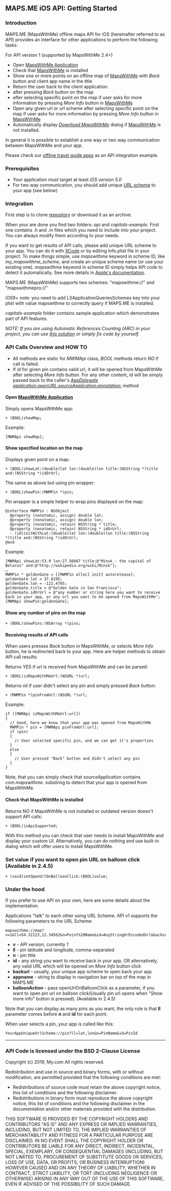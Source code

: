 ## MAPS.ME iOS API: Getting Started

### Introduction

MAPS.ME (MapsWithMe) offline maps API for iOS (hereinafter referred to as *API*) provides an interface for other applications to perform the following tasks:

For API version 1 (supported by MapsWithMe 2.4+)
* Open [MapsWithMe Application][linkMwm]
* Check that [MapsWithMe][linkMwm] is installed
* Show one or more points on an offline map of [MapsWithMe][linkMwm] with *Back* button and client app name in the title
* Return the user back to the client application:
 * after pressing *Back* button on the map
 * after selecting specific point on the map if user asks for more information by pressing *More Info* button in [MapsWithMe][linkMwm]
* Open any given url or url scheme after selecting specific point on the map if user asks for more information by pressing *More Info* button in [MapsWithMe][linkMwm]
* Automatically display [*Download MapsWithMe*][linkDownloadMWMDialog] dialog if [MapsWithMe][linkMwm] is not installed.

In general it is possible to establish a one way or two way communication between MapsWithMe and your app.

Please check our [offline travel guide apps][linkTravelGuides] as an API integration example.

### Prerequisites

* Your application must target at least *iOS version 5.0*
* For two way communication, you should add unique [URL scheme][linkAppleCustomUrlSchemes] to your app (see below)

### Integration

First step is to clone [repository][linkRepo] or download it as an archive.

When your are done you find two folders: *api* and *capitals-example*.
First one contains .h and .m files which you need to include into your project. You can always modify them according to your needs.

If you want to get results of API calls, please add unique URL scheme to your app. You can do it with [XCode][linkAddUrlScheme] or by editing Info.plist file in your project. To make things simple, use *mapswithme* keyword in scheme ID, like *my_mapswithme_scheme*, and create an unique scheme name (or use your existing one).
*mapswithme* keyword in scheme ID simply helps API code to detect it automatically. See more details in [Apple's documentation][linkAppleCustomUrlSchemes].

MAPS.ME (MapsWithMe) supports two schemes: "mapswithme://" and "mapswithmepro://"

iOS9+ note: you need to add LSApplicationQueriesSchemes key into your plist with value mapswithme to correctly query if MAPS.ME is installed.

*capitals-example* folder contains sample application which demonstrates part of API features.

*NOTE: If you are using Automatic References Counting (ARC) in your project, you can use [this solution][linkFixARC] or simply fix code by yourself.*

### API Calls Overview and HOW TO

* All methods are static for *MWMApi* class, *BOOL* methods return *NO* if call is failed.
* If id for given pin contains valid url, it will be opened from MapsWithMe after selecting *More Info* button.
  For any other content, id will be simply passed back to the caller's [*AppDelegate application:openURL:sourceApplication:annotation:*][linkAppleDelegate] method

#### Open [MapsWithMe Application][linkMwm]

Simply opens MapsWithMe app:

    + (BOOL)showMap;
    
Example:

    [MWMApi showMap];

#### Show specified location on the map

Displays given point on a map:

    + (BOOL)showLat:(double)lat lon:(double)lon title:(NSString *)title and:(NSString *)idOrUrl;

The same as above but using pin wrapper:

    + (BOOL)showPin:(MWMPin *)pin;

Pin wrapper is a simple helper to wrap pins displayed on the map:

    @interface MWMPin : NSObject
      @property (nonatomic, assign) double lat;
      @property (nonatomic, assign) double lon;
      @property (nonatomic, retain) NSString * title;
      @property (nonatomic, retain) NSString * idOrUrl;
      - (id)initWithLat:(double)lat lon:(double)lon title:(NSString *)title and:(NSString *)idOrUrl;
    @end

Example:

    [MWMApi showLat:53.9 lon:27.56667 title:@"Minsk - the capital of Belarus" and:@"http://wikipedia.org/wiki/Minsk"];
    …
    MWMPin * goldenGate = [[MWMPin alloc] init] autorelease];
    goldenGate.lat = 37.8195;
    goldenGate.lon = -122.4785;
    goldenGate.title = @"Golden Gate in San Francisco";
    goldenGate.idOrUrl = @"any number or string here you want to receive back in your app, or any url you want to be opened from MapsWithMe";
    [MWMApi showPin:goldenGate];

#### Show any number of pins on the map

    + (BOOL)showPins:(NSArray *)pins;

#### Receiving results of API calls

When users presses *Back* button in MapsWithMe, or selects *More Info* button, he is redirected back to your app.
Here are helper methods to obtain API call results:

Returns YES if url is received from MapsWithMe and can be parsed:

    + (BOOL)isMapsWithMeUrl:(NSURL *)url;

Returns nil if user didn't select any pin and simply pressed *Back* button:

    + (MWMPin *)pinFromUrl:(NSURL *)url;

Example:

    if ([MWMApi isMapsWithMeUrl:url])
    {
      // Good, here we know that your app was opened from MapsWithMe
      MWMPin * pin = [MWMApi pinFromUrl:url];
      if (pin)
      {
        // User selected specific pin, and we can get it's properties
      }
      else
      {
        // User pressed "Back" button and didn't select any pin
      }
    }

Note, that you can simply check that *sourceApplication* contains *com.mapswithme.* substring to detect that your app is opened from MapsWithMe.

#### Check that MapsWithMe is installed

Returns NO if MapsWithMe is not installed or outdated version doesn't support API calls:

    + (BOOL)isApiSupported;

With this method you can check that user needs to install MapsWithMe and display your custom UI.
Alternatively, you can do nothing and use built-in dialog which will offer users to install MapsWithMe.

### Set value if you want to open pin URL on balloon click (Available in 2.4.5)

    + (void)setOpenUrlOnBalloonClick:(BOOL)value;

### Under the hood

If you prefer to use API on your own, here are some details about the implementation.

Applications "talk" to each other using URL Scheme. API v1 supports the following parameters to the URL Scheme:

    mapswithme://map?v=1&ll=54.32123,12.34562&n=Point%20Name&id=AnyStringOrEncodedUrl&backurl=UrlToCallOnBackButton&appname=TitleToDisplayInNavBar

* **v** - API version, currently *1*
* **ll** - pin latitude and longitude, comma-separated
* **n** - pin title
* **id** - any string you want to receive back in your app, OR alternatively, any valid URL which will be opened on *More Info* button click
* **backurl** - usually, your unique app scheme to open back your app
* **appname** - string to display in navigation bar on top of the map in MAPS.ME
* **balloonAction** - pass openUrlOnBalloonClick as a parameter, if you want to open pin url on balloon click(Usually pin url opens when "Show more info" button is pressed). (Available in 2.4.5)

Note that you can display as many pins as you want, the only rule is that **ll** parameter comes before **n** and **id** for each point. 

When user selects a pin, your app is called like this:

    YourAppUniqueUrlScheme://pin?ll=lat,lon&n=PinName&id=PinId

------------------------------------------------------------------------------------------
### API Code is licensed under the BSD 2-Clause License

Copyright (c) 2019, My.com
All rights reserved.

Redistribution and use in source and binary forms, with or without modification, are permitted provided that the following conditions are met:

* Redistributions of source code must retain the above copyright notice, this list of conditions and the following disclaimer.
* Redistributions in binary form must reproduce the above copyright notice, this list of conditions and the following disclaimer in the documentation and/or other materials provided with the distribution.

THIS SOFTWARE IS PROVIDED BY THE COPYRIGHT HOLDERS AND CONTRIBUTORS "AS IS" AND ANY EXPRESS OR IMPLIED WARRANTIES, INCLUDING, BUT NOT LIMITED TO, THE IMPLIED WARRANTIES OF MERCHANTABILITY AND FITNESS FOR A PARTICULAR PURPOSE ARE DISCLAIMED. IN NO EVENT SHALL THE COPYRIGHT HOLDER OR CONTRIBUTORS BE LIABLE FOR ANY DIRECT, INDIRECT, INCIDENTAL, SPECIAL, EXEMPLARY, OR CONSEQUENTIAL DAMAGES (INCLUDING, BUT NOT LIMITED TO, PROCUREMENT OF SUBSTITUTE GOODS OR SERVICES; LOSS OF USE, DATA, OR PROFITS; OR BUSINESS INTERRUPTION) HOWEVER CAUSED AND ON ANY THEORY OF LIABILITY, WHETHER IN CONTRACT, STRICT LIABILITY, OR TORT (INCLUDING NEGLIGENCE OR OTHERWISE) ARISING IN ANY WAY OUT OF THE USE OF THIS SOFTWARE, EVEN IF ADVISED OF THE POSSIBILITY OF SUCH DAMAGE.

[linkMwm]: https://maps.me/ "MAPS.ME - offline maps of the world"
[linkRepo]: https://github.com/mapsme/api-ios "GitHub Repository"
[linkAddUrlScheme]: https://raw.github.com/mapswithme/api-ios/site-resources/add_custom_url_scheme.png "How to add url scheme in XCode"
[linkDownloadMWMDialog]: https://raw.github.com/mapswithme/api-ios/site-resources/download_mwm_dialog.png "Donwload MAPS.ME Dialog"
[linkIssues]: https://github.com/mapsme/api-ios/issues "Post a bug or feature request"
[linkSupport]: mailto:api@maps.me "MAPS.ME Support Contact"
[linkAppleCustomUrlSchemes]: https://developer.apple.com/library/ios/#DOCUMENTATION/iPhone/Conceptual/iPhoneOSProgrammingGuide/AdvancedAppTricks/AdvancedAppTricks.html#//apple_ref/doc/uid/TP40007072-CH7-SW50 "Custom URL Scheme Apple documentation"
[linkAppleDelegate]: https://developer.apple.com/library/ios/documentation/uikit/reference/UIApplicationDelegate_Protocol/Reference/Reference.html#//apple_ref/occ/intfm/UIApplicationDelegate/application:openURL:sourceApplication:annotation: "AppDelegate Handle custom URL Schemes"
[linkFixARC]: http://stackoverflow.com/a/6658549/1209392 "How to compile non-ARC code in ARC projects"
[linkTravelGuides]: http://guidewithme.com "Offline Travel Guides"
